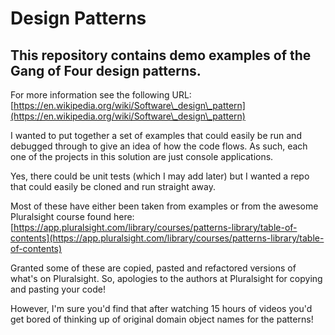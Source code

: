 Design Patterns
===

This repository contains demo examples of the Gang of Four design patterns.
---

For more information see the following URL:
[https://en.wikipedia.org/wiki/Software\_design\_pattern](https://en.wikipedia.org/wiki/Software\_design\_pattern)

I wanted to put together a set of examples that could easily be run and debugged through to give an idea of how the code flows.
As such, each one of the projects in this solution are just console applications.

Yes, there could be unit tests (which I may add later) but I wanted a repo that could easily be cloned and run straight away.

Most of these have either been taken from examples or from the awesome Pluralsight course found here:
[https://app.pluralsight.com/library/courses/patterns-library/table-of-contents](https://app.pluralsight.com/library/courses/patterns-library/table-of-contents)

Granted some of these are copied, pasted and refactored versions of what's on Pluralsight.
So, apologies to the authors at Pluralsight for copying and pasting your code!

However, I'm sure you'd find that after watching 15 hours of videos you'd get bored of thinking up of original domain object names for the patterns!